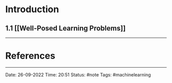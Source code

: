 # Introduction

## 1.1 [[Well-Posed Learning Problems]]




---
# References


---
Date: 26-09-2022
Time: 20:51
Status: #note
Tags: #machinelearning